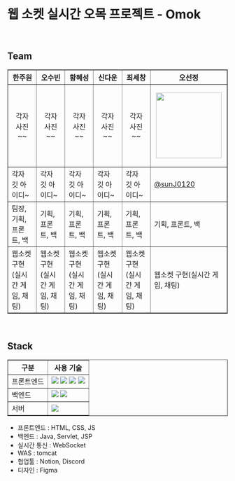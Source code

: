 <h1>웹 소켓 실시간 오목 프로젝트 - Omok</h1>
<br> <!-- 나중에 여기에 단체 로고 -->
<h2>Team</h2>
<tr>
<table border="1" cellpadding="10" cellspacing="0">
  <thead>
    <tr>
      <th>한주원</th>
      <th>오수빈</th>
      <th>황혜성</th>
      <th>신다운</th>
      <th>최세창</th>
      <th>오선정</th>
    </tr>
  </thead>
  <tbody>
    <tr>
    <td><p align="center">각자 사진~~</p></td>
     <td><p align="center">각자 사진~~</p></td>
     <td><p align="center">각자 사진~~</p></td>
     <td><p align="center">각자 사진~~</p></td>
     <td><p align="center">각자 사진~~</p></td>
     <td><p align="center"><img src="https://github.com/user-attachments/assets/c50bca8e-c6c9-488a-8b02-062663716f99" width=150px></p></td>
    </tr>
    <tr>
      <td>각자 깃 아이디~</td>
      <td>각자 깃 아이디~</td>
      <td>각자 깃 아이디~</td>
      <td>각자 깃 아이디~</td>
      <td>각자 깃 아이디~</td>
      <td><a href="https://github.com/sunJ0120" target="_blank">@sunJ0120</a></td>
    </tr>
    <tr>
      <td>팀장, 기획, 프론트, 백</td>
      <td>기획, 프론트, 백</td>
      <td>기획, 프론트, 백</td>
      <td>기획, 프론트, 백</td>
      <td>기획, 프론트, 백</td>
      <td>기획, 프론트, 백</td>
    </tr>
    <tr>
      <td>웹소켓 구현(실시간 게임, 채팅)</td>
      <td>웹소켓 구현(실시간 게임, 채팅)</td>
      <td>웹소켓 구현(실시간 게임, 채팅)</td>
      <td>웹소켓 구현(실시간 게임, 채팅)</td>
      <td>웹소켓 구현(실시간 게임, 채팅)</td>
      <td>웹소켓 구현(실시간 게임, 채팅)</td>
    </tr>
  </tbody>
</table>
<br>
<h2>Stack</h2>
<table border="1" cellspacing="0" cellpadding="10">
  <thead>
    <tr>
      <th>구분</th>
      <th>사용 기술</th>
    </tr>
  </thead>
  <tbody>
    <tr>
      <td>프론트엔드</td>
      <td>
        <img src="https://img.shields.io/badge/JSP-007396?style=for-the-badge&logo=java&logoColor=white"/>
        <img src="https://img.shields.io/badge/HTML5-E34F26?style=for-the-badge&logo=html5&logoColor=white"/>
        <img src="https://img.shields.io/badge/CSS3-1572B6?style=for-the-badge&logo=css3&logoColor=white"/>
        <img src="https://img.shields.io/badge/JavaScript-F7DF1E?style=for-the-badge&logo=javascript&logoColor=black"/>
      </td>
    </tr>
    <tr>
      <td>백엔드</td>
      <td>
        <img src="https://img.shields.io/badge/Java-007396?style=for-the-badge&logo=openjdk&logoColor=white"/>
        <img src="https://img.shields.io/badge/Servlet-6DB33F?style=for-the-badge&logo=java&logoColor=white"/>
      </td>
    </tr>
    <tr>
      <td>서버</td>
      <td>
        <img src="https://img.shields.io/badge/Tomcat-F8DC75?style=for-the-badge&logo=apachetomcat&logoColor=black"/>
      </td>
    </tr>
  </tbody>
</table>
<ul>
  <li>프론트엔드 : HTML, CSS, JS</li>
  <li>백엔드 : Java, Servlet, JSP</li>
  <li>실시간 통신 : WebSocket</li>
  <li>WAS : tomcat</li>
  <li>협업툴 : Notion, Discord</li>
  <li>디자인 : Figma</li>
</ul>


